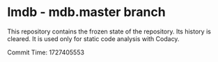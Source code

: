 # lmdb - mdb.master branch

This repository contains the frozen state of the repository.
Its history is cleared. It is used only for static code
analysis with Codacy.

Commit Time: 1727405553
